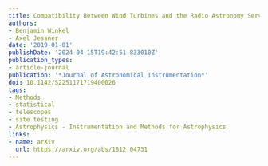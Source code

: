 ```yaml
---
title: Compatibility Between Wind Turbines and the Radio Astronomy Service
authors:
- Benjamin Winkel
- Axel Jessner
date: '2019-01-01'
publishDate: '2024-04-15T19:42:51.833010Z'
publication_types:
- article-journal
publication: '*Journal of Astronomical Instrumentation*'
doi: 10.1142/S2251171719400026
tags:
- Methods
- statistical
- telescopes
- site testing
- Astrophysics - Instrumentation and Methods for Astrophysics
links:
- name: arXiv
  url: https://arxiv.org/abs/1812.04731
---
```

